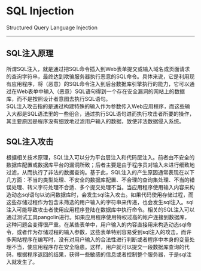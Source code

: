 # SQL Injection

Structured Query Language Injection

---

## SQL注入原理
   
所谓SQL注入，就是通过把SQL命令插入到Web表单提交或输入域名或页面请求的查询字符串，最终达到欺骗服务器执行恶意的SQL命令。具体来说，它是利用现有应用程序，将（恶意）的SQL命令注入到后台数据库引擎执行的能力，它可以通过在Web表单中输入（恶意）SQL语句得到一个存在安全漏洞的网站上的数据库，而不是按照设计者意图去执行SQL语句。  
SQL注入攻击指的是通过构建特殊的输入作为参数传入Web应用程序，而这些输入大都是SQL语法里的一些组合，通过执行SQL语句进而执行攻击者所要的操作，其主要原因是程序没有细致地过滤用户输入的数据，致使非法数据侵入系统。  

## SQL注入攻击
根据相关技术原理，SQL注入可以分为平台层注入和代码层注入。前者由不安全的数据库配置或数据库平台的漏洞所致；后者主要是由于程序员对输入未进行细致地过滤，从而执行了非法的数据查询。基于此，SQL注入的产生原因通常表现在以下几方面：不当的类型处理、不安全的数据库配置、不合理的查询集处理、不当的错误处理、转义字符处理不合适、多个提交处理不当。当应用程序使用输入内容来构造动态sql语句以访问数据库时，会发生sql注入攻击。如果代码使用存储过程，而这些存储过程作为包含未筛选的用户输入的字符串来传递，也会发生sql注入。sql注入可能导致攻击者使用应用程序登陆在数据库中执行命令。相关的SQL注入可以通过测试工具pangolin进行。如果应用程序使用特权过高的帐户连接到数据库，这种问题会变得很严重。在某些表单中，用户输入的内容直接用来构造动态sql命令，或者作为存储过程的输入参数，这些表单特别容易受到sql注入的攻击。而许多网站程序在编写时，没有对用户输入的合法性进行判断或者程序中本身的变量处理不当，使应用程序存在安全隐患。这样，用户就可以提交一段数据库查询的代码，根据程序返回的结果，获得一些敏感的信息或者控制整个服务器，于是sql注入就发生了。
